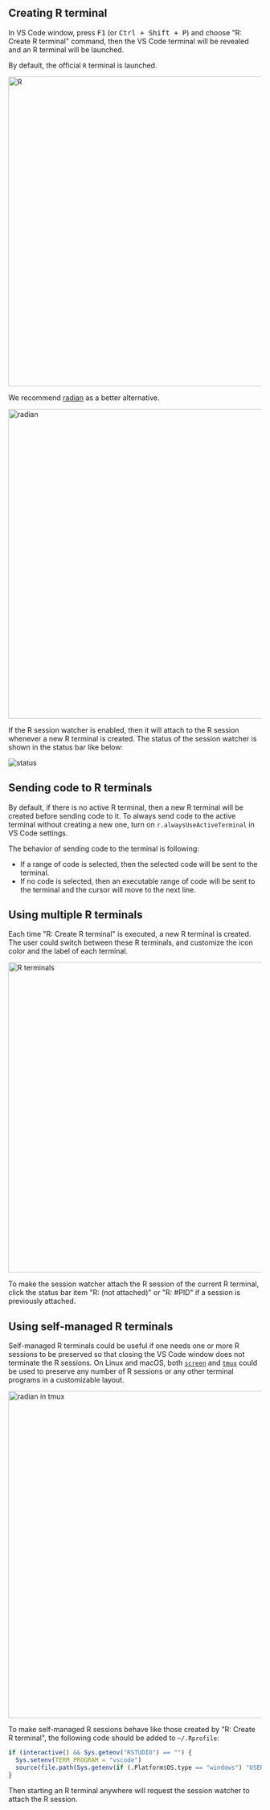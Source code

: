 ## Creating R terminal

In VS Code window, press <kbd>F1</kbd> (or <kbd>Ctrl + Shift + P</kbd>) and choose "R: Create R terminal" command, then the VS Code terminal will be revealed and an R terminal will be launched.

By default, the official `R` terminal is launched.

<img width="617" alt="R" src="https://user-images.githubusercontent.com/4662568/122424170-156c7800-cfc1-11eb-8e5d-748e63022440.png">

We recommend [radian](https://github.com/randy3k/radian) as a better alternative.

<img width="617" alt="radian" src="https://user-images.githubusercontent.com/4662568/122424434-4d73bb00-cfc1-11eb-9141-c0fb6561a068.png">

If the R session watcher is enabled, then it will attach to the R session whenever a new R terminal is created. The status of the session watcher is shown in the status bar like below:

![status](https://github.com/REditorSupport/vscode-R/blob/master/images/RStatusBarItem.png)

## Sending code to R terminals

By default, if there is no active R terminal, then a new R terminal will be created before sending code to it. To always send code to the active terminal without creating a new one, turn on `r.alwaysUseActiveTerminal` in VS Code settings.

The behavior of sending code to the terminal is following:

* If a range of code is selected, then the selected code will be sent to the terminal.
* If no code is selected, then an executable range of code will be sent to the terminal and the cursor will move to the next line.

## Using multiple R terminals

Each time "R: Create R terminal" is executed, a new R terminal is created. The user could switch between these R terminals, and customize the icon color and the label of each terminal.

<img width="618" alt="R terminals" src="https://user-images.githubusercontent.com/4662568/122424572-67ad9900-cfc1-11eb-9448-9bf9413b06c3.png">

To make the session watcher attach the R session of the current R terminal, click the status bar item "R: (not attached)" or "R: #PID" if a session is previously attached.

## Using self-managed R terminals

Self-managed R terminals could be useful if one needs one or more R sessions to be preserved so that closing the VS Code window does not  terminate the R sessions. On Linux and macOS, both [`screen`](https://www.gnu.org/software/screen/) and [`tmux`](https://github.com/tmux/tmux/wiki) could be used to preserve any number of R sessions or any other terminal programs in a customizable layout.

<img width="651" alt="radian in tmux" src="https://user-images.githubusercontent.com/4662568/122424856-9f1c4580-cfc1-11eb-8825-a4ad2b2c9251.png">

To make self-managed R sessions behave like those created by "R: Create R terminal", the following code should be added to `~/.Rprofile`:

```r
if (interactive() && Sys.getenv("RSTUDIO") == "") {
  Sys.setenv(TERM_PROGRAM = "vscode")
  source(file.path(Sys.getenv(if (.Platform$OS.type == "windows") "USERPROFILE" else "HOME"), ".vscode-R", "init.R"))
}
```

Then starting an R terminal anywhere will request the session watcher to attach the R session.
